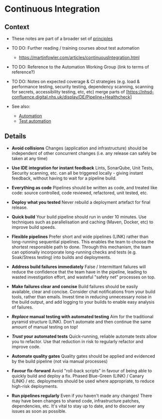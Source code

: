 # Continuous Integration

## Context

* These notes are part of a broader set of [principles](../principles.md)
* TO DO: Further reading / training courses about test automation
  * https://martinfowler.com/articles/continuousIntegration.html
* TO DO: Reference to the Automation Working Group (link to terms of reference?)
* TO DO: Notes on expected coverage & CI strategies (e.g. load & performance testing, security testing, dependency scanning, scanning for secrets, accessibility testing, etc, etc)
  merge parts of [https://nhsd-confluence.digital.nhs.uk/display/DE/Pipeline+Healthcheck]

* See also:
    * [Automation](automation.md)
    * [Test automation](test-automation.md)

## Details

* **Avoid collisions**
  Changes (application and infrastructure) should be independent of other concurrent changes (i.e. any release can safely be taken at any time)

* **Use IDE integration for instant feedback**
  Lints, SonarQube, Unit Tests, Security scanning, etc. can all be triggered locally - giving instant feedback, without having to wait for a pipeline build.

* **Everything as code**
  Pipelines should be written as code, and treated like code: source controlled, code reviewed, refactored, unit tested, etc.

* **Deploy what you tested**
  Never rebuild a deployment artefact for final release.

* **Quick build**
  Your build pipeline should run in under 10 minutes. Use techniques such as parallelisation and caching (Maven, Docker, etc) to improve build speeds.

* **Flexible pipelines**
  Prefer short and wide pipelines (LINK) rather than long-running sequential pipelines. This enables the team to choose the shortest responsible path to done.
  Through this mechanism, the team can optionally incorporate long-running checks and tests (e.g. Soak/Stress testing) into builds and deployments.

* **Address build failures immediately**
  False / Intermittant failures will reduce the confidence that the team have in the pipeline, leading to wasted investigation effort, and wasteful "safety net" processes on top.

* **Make failures clear and concise**
  Build failures should be easily available, clear and concise. Consider chat notifications from your build tools, rather than emails. Invest time in reducing unnecessary noise in the build output, and add logging to your builds to enable easy analysis of failures.

* ***Replace* manual testing with automated testing**
  Aim for the traditional pyramid structure (LINK). Don't automate and then continue the same amount of manual testing on top!

* ***Trust* your automated tests**
  Quick-running, reliable automate tests allow you to refactor.  Use that reduction in risk to regularly refactor and improve code.

* **Automate quality gates**
  Quality gates should be applied and evidenced by the build pipeline (not via manual processes)

* **Favour fix-forward**
  Avoid "roll-back scripts" in favour of being able to quickly build and deploy a fix.
  Phased Blue-Green (LINK) / Canary (LINK) / etc. deployments should be used where appropriate, to reduce high-risk deployments.

* **Run pipelines regularly**
  Even if *you* haven't made any changes! There may have been changes to shared code, infrastructure patches, dependencies, etc. It's vital to stay up to date, and to discover any issues as soon as possible.
